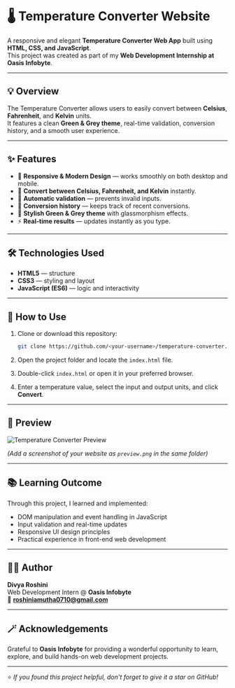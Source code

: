 # 🌡️ Temperature Converter Website

A responsive and elegant **Temperature Converter Web App** built using **HTML, CSS, and JavaScript**.  
This project was created as part of my **Web Development Internship at Oasis Infobyte**.

---

## 💡 Overview

The Temperature Converter allows users to easily convert between **Celsius**, **Fahrenheit**, and **Kelvin** units.  
It features a clean **Green & Grey theme**, real-time validation, conversion history, and a smooth user experience.

---

## ✨ Features

- 🌿 **Responsive & Modern Design** — works smoothly on both desktop and mobile.  
- 🔁 **Convert between Celsius, Fahrenheit, and Kelvin** instantly.  
- 🧮 **Automatic validation** — prevents invalid inputs.  
- 📜 **Conversion history** — keeps track of recent conversions.  
- 🎨 **Stylish Green & Grey theme** with glassmorphism effects.  
- ⚡ **Real-time results** — updates instantly as you type.

---

## 🛠️ Technologies Used

- **HTML5** — structure  
- **CSS3** — styling and layout  
- **JavaScript (ES6)** — logic and interactivity  

---

## 🚀 How to Use

1. Clone or download this repository:
   ```bash
   git clone https://github.com/<your-username>/temperature-converter.git
   ```

2. Open the project folder and locate the `index.html` file.

3. Double-click `index.html` or open it in your preferred browser.

4. Enter a temperature value, select the input and output units, and click **Convert**.

---

## 📸 Preview

![Temperature Converter Preview](./preview.png)

*(Add a screenshot of your website as `preview.png` in the same folder)*

---

## 📚 Learning Outcome

Through this project, I learned and implemented:
- DOM manipulation and event handling in JavaScript  
- Input validation and real-time updates  
- Responsive UI design principles  
- Practical experience in front-end web development  

---

## 🧑‍💻 Author

**Divya Roshini**  
Web Development Intern @ **Oasis Infobyte**  
📧 **roshiniamutha0710@gmail.com**  

---

## 🪄 Acknowledgements

Grateful to **Oasis Infobyte** for providing a wonderful opportunity to learn, explore, and build hands-on web development projects.

---

⭐ *If you found this project helpful, don’t forget to give it a star on GitHub!*
